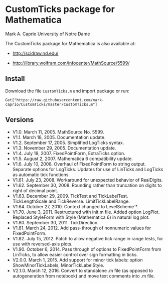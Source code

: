 CustomTicks package for Mathematica
===================================

Mark A. Caprio
University of Notre Dame

The CustomTicks package for Mathematica is also available at:

 - http://scidraw.nd.edu/

 - http://library.wolfram.com/infocenter/MathSource/5599/

## Install

Download the file `CustomTicks.m` and import package or run:

`Get["https://raw.githubusercontent.com/mark-caprio/CustomTicks/master/CustomTicks.m"]`

## Versions

 - V1.0. March 11, 2005.  MathSource No. 5599.
 - V1.1. March 18, 2005.  Documentation update.
 - V1.2. September 17, 2005.  Simplified LogTicks syntax.
 - V1.3. November 29, 2005.  Documentation update.
 - V1.4. July 18, 2007.  FixedPointForm, ExtraTicks option.
 - V1.5. August 2, 2007.  Mathematica 6 compatibility update.
 - V1.6. July 10, 2008.  Overhaul of FixedPointForm to string output.  Separate options for LogTicks.  Updates for use of LinTicks and LogTicks as automatic tick functions.
 - V1.61. July 23, 2008. Workaround for unexpected behavior of RealDigits.
 - V1.62. September 30, 2008. Rounding rather than truncation on digits to right of decimal point.
 - V1.63. December 29, 2009. TickTest and TickLabelTest.  TickLengthScale and TickReverse.  LimitTickLabelRange.
 - V1.64. October 27, 2010. Context changed to LevelScheme`*.
 - V1.70. June 3, 2011. Restructured with init.m file.  Added option LogPlot.  Replaced StyleForm with Style (Mathematica 6) in natural log plot.
 - V1.80. September 30, 2011. TickDirection.
 - V1.81. March 24, 2012. Add pass-through of nonnumeric values for FixedPointForm.
 - V1.82. July 15, 2012. Patch to allow negative tick range in range tests, for use with reversed-axis plots.
 - V1.90. October 6, 2014. Pass through of options to FixedPointForm from LinTicks, to allow easier control over sign formatting in ticks.
 - V2.0.0. March 1, 2015. Add support for minor tick labels: option ShowMinorTickLabels, MinorTickLabelStyle.
 - V2.1.0. March 12, 2016. Convert to standalone .m file (as opposed to autogeneration from notebook) and move text comments into .m file. 
